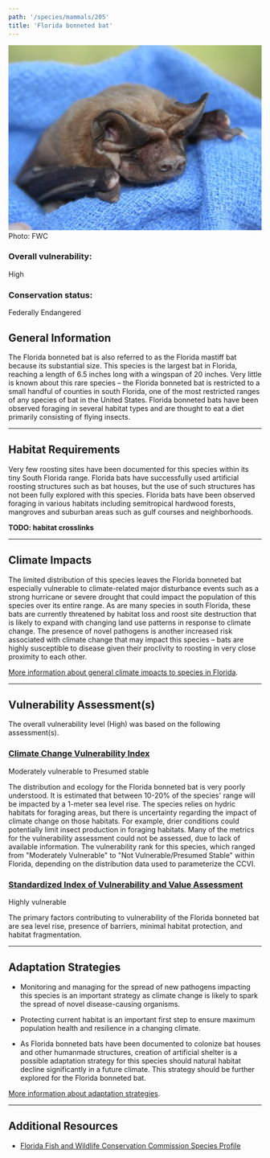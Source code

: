 ```yaml
---
path: '/species/mammals/205'
title: 'Florida bonneted bat'
---
```


<content-header icon="bats" title="Florida bonneted bat" subtitle="Eumops floridanus"></content-header>

<div id="TopSection">

<div class="header-photo"><img src="205.jpg" alt="Photo for 205"/>
<figcaption>Photo: FWC</figcaption></div>

<div>

### Overall vulnerability:

<div class="vulnerability vulnerability-high">High</div>



### Conservation status:

Federally Endangered

</div>
</div>

## General Information

The Florida bonneted bat is also referred to as the Florida mastiff bat because its substantial size.  This species is the largest bat in Florida, reaching a length of 6.5 inches long with a wingspan of 20 inches. Very little is known about this rare species – the Florida bonneted bat is restricted to a small handful of counties in south Florida, one of the most restricted ranges of any species of bat in the United States.  Florida bonneted bats have been observed foraging in several habitat types and are thought to eat a diet primarily consisting of flying insects.

<hr />

## Habitat Requirements

Very few roosting sites have been documented for this species within its tiny South Florida range.  Florida bats have successfully used artificial roosting structures such as bat houses, but the use of such structures has not been fully explored with this species.  Florida bats have been observed foraging in various habitats including semitropical hardwood forests, mangroves and suburban areas such as gulf courses and neighborhoods.

**TODO: habitat crosslinks**

<hr />

## Climate Impacts

The limited distribution of this species leaves the Florida bonneted bat especially vulnerable to climate-related major disturbance events such as a strong hurricane or severe drought that could impact the population of this species over its entire range.  As are many species in south Florida, these bats are currently threatened by habitat loss and roost site destruction that is likely to expand with changing land use patterns in response to climate change.  The presence of novel pathogens is another increased risk associated with climate change that may impact this species – bats are highly susceptible to disease given their proclivity to roosting in very close proximity to each other.

[More information about general climate impacts to species in Florida](/impacts/species).



<hr />

## Vulnerability Assessment(s)

The overall vulnerability level (High) was based on the following assessment(s).
#### 
<div class="vulnerability-header">
<h3><a href="/impacts/vulnerability/ccvi">Climate Change Vulnerability Index</a></h3>
<div class="vulnerability vulnerability-presumed">Moderately vulnerable to Presumed stable</div>
</div> 

The distribution and ecology for the Florida bonneted bat is very poorly understood.   It is estimated that between 10-20% of the species' range will be impacted by a 1-meter sea level rise. The species relies on hydric habitats for foraging areas, but there is uncertainty regarding the impact of climate change on those habitats. For example, drier conditions could potentially limit insect production in foraging habitats.  Many of the metrics for the vulnerability assessment could not be assessed, due to lack of available information. The vulnerability rank for this species, which ranged from "Moderately Vulnerable" to "Not Vulnerable/Presumed Stable" within Florida, depending on the distribution data used to parameterize the CCVI.

#### 
<div class="vulnerability-header">
<h3><a href="/impacts/vulnerability/sivva/species">Standardized Index of Vulnerability and Value Assessment</a></h3>
<div class="vulnerability vulnerability-high">Highly vulnerable</div>
</div> 

The primary factors contributing to vulnerability of the Florida bonneted bat are sea level rise, presence of barriers, minimal habitat protection, and habitat fragmentation.


<hr />

## Adaptation Strategies

- Monitoring and managing for the spread of new pathogens impacting this species is an important strategy as climate change is likely to spark the spread of novel disease-causing organisms.

- Protecting current habitat is an important first step to ensure maximum population health and resilience in a changing climate.

- As Florida bonneted bats have been documented to colonize bat houses and other humanmade structures, creation of artificial shelter is a possible adaptation strategy for this species should natural habitat decline significantly in a future climate.  This strategy should be further explored for the Florida bonneted bat.

[More information about adaptation strategies](/strategies).

<hr />


## Additional Resources

- [Florida Fish and Wildlife Conservation Commission Species Profile](https://myfwc.com/wildlifehabitats/profiles/mammals/land/florida-bonneted-bat/)
